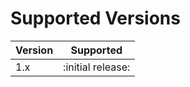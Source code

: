 # Supported Versions

| Version | Supported         |
| ------- | ----------------- |
| 1.x     | :initial release: |
